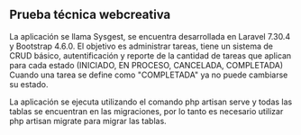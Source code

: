## Prueba técnica webcreativa

La aplicación se llama Sysgest, se encuentra desarrollada en Laravel 7.30.4 y Bootstrap 4.6.0. El objetivo es administrar tareas, tiene un sistema de CRUD básico, autentificación y reporte de la cantidad de tareas que aplican para cada estado (INICIADO, EN PROCESO, CANCELADA, COMPLETADA) Cuando una tarea se define como "COMPLETADA" ya no puede cambiarse su estado.  

La aplicación se ejecuta utilizando el comando php artisan serve y todas las tablas se encuentran en las migraciones, por lo tanto es necesario utilizar php artisan migrate para migrar las tablas.
